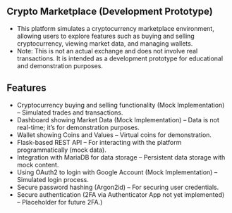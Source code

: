 ## Crypto Marketplace (Development Prototype)
- This platform simulates a cryptocurrency marketplace environment, allowing users to explore features such as buying and selling cryptocurrency, viewing market data, and managing wallets. 
- Note: This is not an actual exchange and does not involve real transactions. It is intended as a development prototype for educational and demonstration purposes.

## Features
- Cryptocurrency buying and selling functionality (Mock Implementation) – Simulated trades and transactions.
- Dashboard showing Market Data (Mock Implementation) – Data is not real-time; it’s for demonstration purposes.
- Wallet showing Coins and Values – Virtual coins for demonstration.
- Flask-based REST API – For interacting with the platform programmatically (mock data).
- Integration with MariaDB for data storage – Persistent data storage with mock content.
- Using OAuth2 to login with Google Account (Mock Implementation) – Simulated login process.
- Secure password hashing (Argon2id) – For securing user credentials.
- Secure authentication (2FA via Authenticator App not yet implemented) – Placeholder for future 2FA.)




